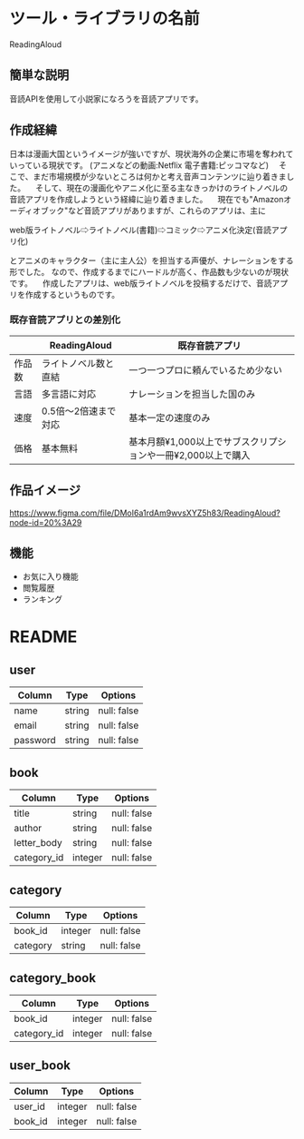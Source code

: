 # ツール・ライブラリの名前

ReadingAloud

## 簡単な説明

音読APIを使用して小説家になろうを音読アプリです。

## 作成経緯

日本は漫画大国というイメージが強いですが、現状海外の企業に市場を奪われていっている現状です。
(アニメなどの動画:Netflix 電子書籍:ピッコマなど)
　そこで、まだ市場規模が少ないところは何かと考え音声コンテンツに辿り着きました。
　そして、現在の漫画化やアニメ化に至る主なきっかけのライトノベルの音読アプリを作成しようという経緯に辿り着きました。
　現在でも"Amazonオーディオブック"など音読アプリがありますが、これらのアプリは、主に

web版ライトノベル⇨ライトノベル(書籍)⇨コミック⇨アニメ化決定(音読アプリ化)

とアニメのキャラクター（主に主人公）を担当する声優が、ナレーションをする形でした。
なので、作成するまでにハードルが高く、作品数も少ないのが現状です。
　作成したアプリは、web版ライトノベルを投稿するだけで、音読アプリを作成するというものです。

### 既存音読アプリとの差別化
||ReadingAloud|既存音読アプリ|
|---|---|---|
|作品数|ライトノベル数と直結|一つ一つプロに頼んでいるため少ない|
|言語|多言語に対応|ナレーションを担当した国のみ|
|速度|0.5倍〜2倍速まで対応|基本一定の速度のみ|
|価格|基本無料|基本月額¥1,000以上でサブスクリプションや一冊¥2,000以上で購入|

## 作品イメージ
https://www.figma.com/file/DMoI6a1rdAm9wvsXYZ5h83/ReadingAloud?node-id=20%3A29


## 機能
- お気に入り機能
- 閲覧履歴
- ランキング


# README

## user
| Column | Type | Options|
| --- | --- | --- |
| name   | string | null: false |
| email | string | null: false |
| password   | string | null: false |

## book
| Column  | Type   | Options |
| --- | --- | --- |
|title|string|null: false|
|author|string|null: false|
|letter_body|string|null: false|
| category_id | integer | null: false |

## category
| Column  | Type   | Options |
| --- | --- | --- |
| book_id | integer | null: false |
|category|string|null: false|

## category_book
| Column  | Type   | Options |
| --- | --- | --- |
| book_id | integer | null: false |
| category_id | integer | null: false |

## user_book
| Column  | Type   | Options |
| --- | --- | --- |
| user_id | integer | null: false |
| book_id | integer | null: false |

